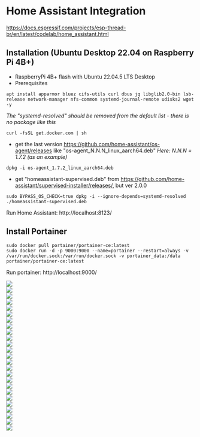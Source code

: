 # Home Assistant Integration
https://docs.espressif.com/projects/esp-thread-br/en/latest/codelab/home_assistant.html  

## Installation (Ubuntu Desktop 22.04 on Raspberry Pi 4B+)
- RaspberryPi 4B+ flash with Ubuntu 22.04.5 LTS Desktop
- Prerequisites
~~~
apt install apparmor bluez cifs-utils curl dbus jq libglib2.0-bin lsb-release network-manager nfs-common systemd-journal-remote udisks2 wget -y
~~~
*The "systemd-resolved" should be removed from the default list - there is no package like this*
~~~
curl -fsSL get.docker.com | sh
~~~
- get the last version https://github.com/home-assistant/os-agent/releases like "os-agent_N.N.N_linux_aarch64.deb"
*Here: N.N.N = 1.7.2 (as an example)*
~~~
dpkg -i os-agent_1.7.2_linux_aarch64.deb
~~~
- get "homeassistant-supervised.deb" from https://github.com/home-assistant/supervised-installer/releases/, but ver 2.0.0
~~~
sudo BYPASS_OS_CHECK=true dpkg -i --ignore-depends=systemd-resolved ./homeassistant-supervised.deb
~~~
Run Home Assistant: http://localhost:8123/  

## Install Portainer
~~~
sudo docker pull portainer/portainer-ce:latest
sudo docker run -d -p 9000:9000 --name=portainer --restart=always -v /var/run/docker.sock:/var/run/docker.sock -v portainer_data:/data portainer/portainer-ce:latest
~~~
Run portainer: http://localhost:9000/  
  
![](images/ha/add_matter_device_01.jpg)  
![](images/ha/add_matter_device_02.jpg)  
![](images/ha/add_matter_device_03.jpg)  
![](images/ha/add_matter_device_04.jpg)  
![](images/ha/add_matter_device_05.jpg)  
![](images/ha/add_matter_device_06.jpg)  
![](images/ha/add_matter_device_07.jpg)  
![](images/ha/add_matter_device_08.jpg)  
![](images/ha/add_matter_device_09.jpg)  
![](images/ha/add_matter_device_10.jpg)  
![](images/ha/add_matter_device_11.jpg)  
![](images/ha/add_matter_device_12.jpg)  
![](images/ha/HA-ActiveDatasetTLVs.png)  
![](images/ha/HA_01.png)  
![](images/ha/HA_02.png)  
![](images/ha/HA_03.png)  
![](images/ha/HA_04.png)  
![](images/ha/HA_05.png)  
![](images/ha/HA_06.png)  
![](images/ha/HA_07.png)  
![](images/ha/HA_08.png)  
![](images/ha/HA_666_01.png)  
![](images/ha/HA_666_02.png)  
![](images/ha/HA_666_03.png)  
![](images/ha/HA_666_04.png)  
  
